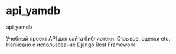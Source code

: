 # api_yamdb
api_yamdb

Учебный проект API для сайта библиотеки. Отзывов, оценки etc. Написано с использование Django Rest Framework
